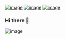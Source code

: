 [![image](https://img.shields.io/badge/LinkedIn-0077B5?style=for-the-badge&logo=linkedin&logoColor=white)](https://www.linkedin.com/in/justinclaylane) [![image](https://img.shields.io/mastodon/follow/109354235869531737?domain=https%3A%2F%2Fmastodon.social&logo=mastodon&style=for-the-badge)](https://mastodon.social/@JustinLane) [![image](https://img.shields.io/badge/Twitter-1DA1F2?style=for-the-badge&logo=twitter&logoColor=white)](https://www.twitter.com/justin_lane)

### Hi there 👋


![image](https://github-readme-stats.vercel.app/api/top-langs/?username=jclane)

<!--
**jclane/jclane** is a ✨ _special_ ✨ repository because its `README.md` (this file) appears on your GitHub profile.

Here are some ideas to get you started:

- 🔭 I’m currently working on ...
- 🌱 I’m currently learning ...
- 👯 I’m looking to collaborate on ...
- 🤔 I’m looking for help with ...
- 💬 Ask me about ...
- 📫 How to reach me: ...
- 😄 Pronouns: ...
- ⚡ Fun fact: ...
-->
